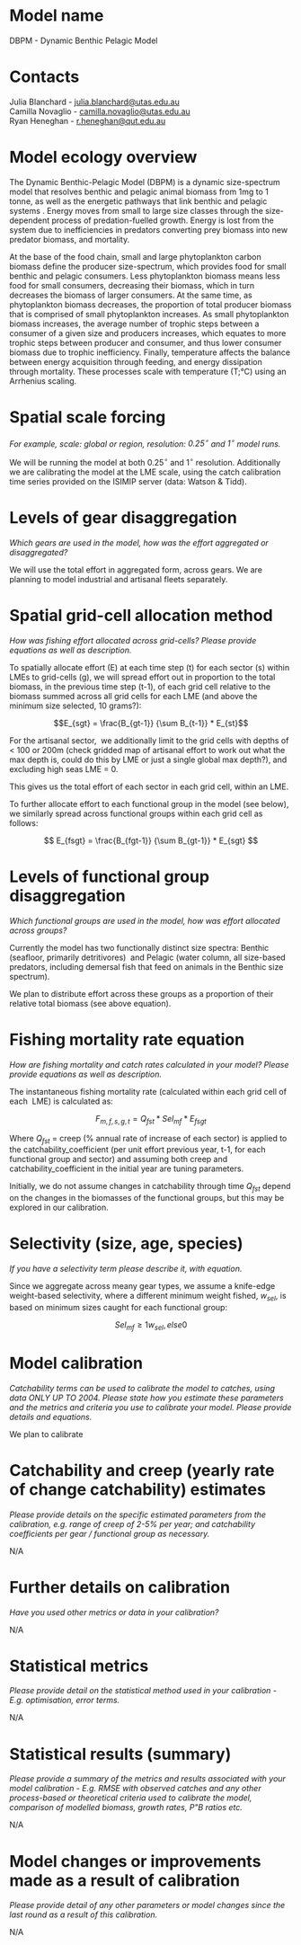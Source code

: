 # Model name
DBPM - Dynamic Benthic Pelagic Model

# Contacts
Julia Blanchard - [julia.blanchard\@utas.edu.au](mailto:julia.blanchard@utas.edu.au)  
Camilla Novaglio - [camilla.novaglio\@utas.edu.au](mailto:camilla.novaglio@utas.edu.au)  
Ryan Heneghan - [r.heneghan\@qut.edu.au](mailto:r.heneghan@qut.edu.au)  

# Model ecology overview
The Dynamic Benthic-Pelagic Model (DBPM) is a dynamic size-spectrum model that resolves benthic and pelagic animal biomass from 1mg to 1 tonne, as well as the energetic pathways that link benthic and pelagic systems . Energy moves from small to large size classes through the size-dependent process of predation-fuelled growth. Energy is lost from the system due to inefficiencies in predators converting prey biomass into new predator biomass, and mortality. 

At the base of the food chain, small and large phytoplankton carbon biomass define the producer size-spectrum, which provides food for small benthic and pelagic consumers. Less phytoplankton biomass means less food for small consumers, decreasing their biomass, which in turn decreases the biomass of larger consumers. At the same time, as phytoplankton biomass decreases, the proportion of total producer biomass that is comprised of small phytoplankton increases. As small phytoplankton biomass increases, the average number of trophic steps between a consumer of a given size and producers increases, which equates to more trophic steps between producer and consumer, and thus lower consumer biomass due to trophic inefficiency. Finally, temperature affects the balance between energy acquisition through feeding, and energy dissipation through mortality. These processes scale with temperature (T;°C) using an Arrhenius scaling.

# Spatial scale forcing
*For example, scale: global or region, resolution: $`0.25^{\circ}`$ and $`1^{\circ}`$ model runs.*

We will be running the model at both $0.25^{\circ}$ and $1^{\circ}$ resolution. Additionally we are calibrating the model at the LME scale, using the catch calibration time series provided on the ISIMIP server (data: Watson & Tidd).

# Levels of gear disaggregation
*Which gears are used in the model, how was the effort aggregated or disaggregated?*

We will use the total effort in aggregated form, across gears. We are planning to model industrial and artisanal fleets separately.

# Spatial grid-cell allocation method
*How was fishing effort allocated across grid-cells? Please provide equations as well as description.*

To spatially allocate effort (E) at each time step (t) for each sector (s) within LMEs to grid-cells (g), we will spread effort out in proportion to the total biomass, in the previous time step (t-1), of each grid cell relative to the biomass summed across all grid cells for each LME (and above the minimum size selected, 10 grams?):

$$E_{sgt} = \frac{B_{gt-1}} {\sum B_{t-1}} * E_{st}$$

For the artisanal sector,  we additionally limit to the grid cells with depths of < 100 or 200m (check gridded map of artisanal effort to work out what the max depth is, could do this by LME or just a single global max depth?), and excluding high seas LME = 0.

This gives us the total effort of each sector in each grid cell, within an LME.

To further allocate effort to each functional group in the model (see below), we similarly spread across functional groups within each grid cell as follows:

$$ E_{fsgt} = \frac{B_{fgt-1}} {\sum B_{gt-1}} * E_{sgt} $$

# Levels of functional group disaggregation
*Which functional groups are used in the model, how was effort allocated across groups?*

Currently the model has two functionally distinct size spectra: Benthic (seafloor, primarily detritivores)  and Pelagic (water column, all size-based predators, including demersal fish that feed on animals in the Benthic size spectrum). 

We plan to distribute effort across these groups as a proportion of their relative total biomass (see above equation).

# Fishing mortality rate equation
*How are fishing mortality and catch rates calculated in your model? Please provide equations as well as description.*

The instantaneous fishing mortality rate (calculated within each grid cell of each  LME) is calculated as:

$$ F_{m,f,s,g,t} = Q_{fst} * Sel_{mf} * E_{fsgt} $$

Where $Q_{fst}$ = creep (% annual rate of increase of each sector) is applied to the catchability_coefficient (per unit effort previous year, t-1, for each functional group and sector) and assuming both creep and catchability_coefficient in the initial year are tuning parameters.

Initially, we do not assume changes in catchability through time $`Q_{fst}`$ depend on the changes in the biomasses of the functional groups, but this may be explored in our calibration.

# Selectivity (size, age, species)
*If you have a selectivity term please describe it, with equation.*

Since we aggregate across meany gear types, we assume a knife-edge weight-based selectivity, where a different minimum weight fished, $w_{sel}$, is based on minimum sizes caught for each functional group:

$$ Sel_{mf} \geq 1 w_{sel}, else 0 $$

# Model calibration
*Catchability terms can be used to calibrate the model to catches, using data ONLY UP TO 2004. Please state how you estimate these parameters and the metrics and criteria you use to calibrate your model. Please provide details and equations.*

We plan to calibrate

# Catchability and creep (yearly rate of change catchability) estimates
*Please provide details on the specific estimated parameters from the calibration, e.g. range of creep of 2-5% per year; and catchability coefficients per gear / functional group as necessary.*

N/A

# Further details on calibration
*Have you used other metrics or data in your calibration?*

N/A

# Statistical metrics
*Please provide detail on the statistical method used in your calibration - E.g. optimisation, error terms.*

N/A

# Statistical results (summary)
*Please provide a summary of the metrics and results associated with your model calibration - E.g. RMSE with observed catches and any other process-based or theoretical criteria used to calibrate the model, comparison of modelled biomass, growth rates, P"B ratios etc.*

N/A

# Model changes or improvements made as a result of calibration
*Please provide detail of any other parameters or model changes since the last round as a result of this calibration.*

N/A
